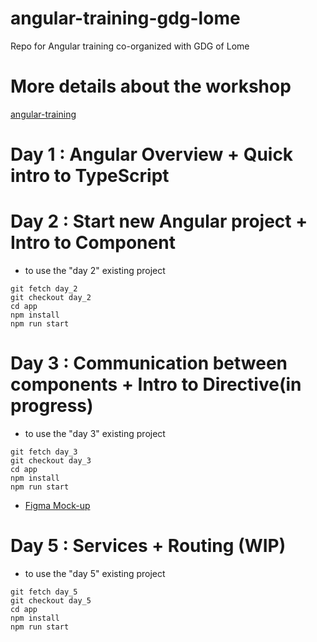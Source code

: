 # angular-training-gdg-lome

Repo for Angular training co-organized with GDG of Lome

# More details about the workshop

[angular-training](https://rblmdst.github.io/angular-training-gdg-lome/)

# Day 1 : Angular Overview + Quick intro to TypeScript

# Day 2 : Start new Angular project + Intro to Component

- to use the "day 2" existing project

```
git fetch day_2
git checkout day_2
cd app
npm install
npm run start
```

# Day 3 : Communication between components + Intro to Directive(in progress)

- to use the "day 3" existing project

```
git fetch day_3
git checkout day_3
cd app
npm install
npm run start
```

- [Figma Mock-up](https://www.figma.com/file/LIuuSL8mPBJIR01BoPtrYi/Untitled?type=design&node-id=834-2&mode=design&t=CaBlhlHHE1ptbCQ9-0)

# Day 5 : Services + Routing (WIP)

- to use the "day 5" existing project

```
git fetch day_5
git checkout day_5
cd app
npm install
npm run start
```
